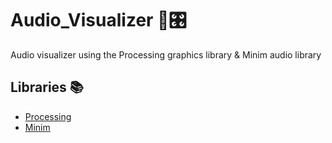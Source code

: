 # Audio_Visualizer 🎵🎛️
Audio visualizer using the Processing graphics library &amp; Minim audio library

## Libraries 📚
* [Processing](https://processing.org/)
* [Minim](https://code.compartmental.net/tools/minim/)
